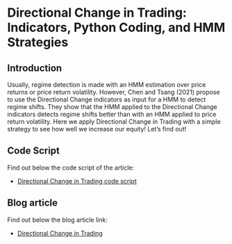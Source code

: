 # Directional Change in Trading: Indicators, Python Coding, and HMM Strategies

## Introduction 
Usually, regime detection is made with an HMM estimation over price returns or price return volatility. However, Chen and Tsang (2021) propose to use the Directional Change indicators as input for a HMM to detect regime shifts. They show that the HMM applied to the Directional Change indicators detects regime shifts better than with an HMM applied to price return volatility. Here we apply Directional Change in Trading with a simple strategy to see how well we increase our equity! Let’s find out!

## Code Script
Find out below the code script of the article:
- [Directional Change in Trading code script](https://blog.quantinsti.com/directional-change-trading/)
## Blog article 
Find out below the blog article link:
- [Directional Change in Trading](https://blog.quantinsti.com/directional-change-trading/)
